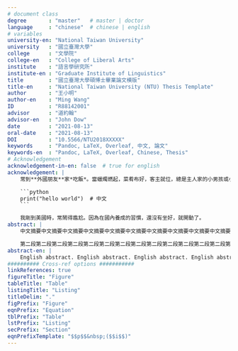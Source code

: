 ```yaml
---
# document class
degree       : "master"   # master | doctor
language     : "chinese"  # chinese | english
# variables
university-en: "National Taiwan University"
university   : "國立臺灣大學"
college      : "文學院"
college-en   : "College of Liberal Arts"
institute    : "語言學研究所"
institute-en : "Graduate Institute of Linguistics"
title        : "國立臺灣大學碩博士畢業論文模版"
title-en     : "National Taiwan University (NTU) Thesis Template"
author       : "王小明"
author-en    : "Ming Wang"
ID           : "R88142001"
advisor      : "道約翰"
advisor-en   : "John Dow"
date         : "2021-08-13"
oral-date    : "2021-08-13"
DOI          : "10.5566/NTU2018XXXXX"
keywords     : "Pandoc, LaTeX, Overleaf, 中文, 論文"
keywords-en  : "Pandoc, LaTeX, Overleaf, Chinese, Thesis"
# Acknowledgement
acknowledgement-in-en: false  # true for english
acknowledgement: | 
    常到**外國朋友**家*吃飯*。當蠟燭燃起，菜肴布好，客主就位，總是主人家的小男孩或小女孩舉起小手，低頭感謝上天的賜予，並歡迎客人的到來。

    ```python
    print("hello world")  # 中文
    ```

    我剛到美國時，常鬧得尷尬。因為在國內養成的習慣，還沒有坐好，就開動了。
abstract: |
    中文摘要中文摘要中文摘要中文摘要中文摘要中文摘要中文摘要中文摘要中文摘要中文摘要中文摘要中文摘要中文摘要中文摘要中文摘要中文摘要中文摘要中文摘要中文

    第二段第二段第二段第二段第二段第二段第二段第二段第二段第二段第二段第二段第二段第二段第二段第二段第二段第二段第二段第二段第二段第二段第二段第二段第二段第二段第二段第二段第二段
abstract-en: |
    English abstract. English abstract. English abstract. English abstract. English abstract. English abstract. English abstract.
########## Cross-ref options ###########
linkReferences: true
figureTitle: "Figure"
tableTitle: "Table"
listingTitle: "Listing"
titleDelim: "."
figPrefix: "Figure"
eqnPrefix: "Equation"
tblPrefix: "Table"
lstPrefix: "Listing"
secPrefix: "Section"
eqnPrefixTemplate: "$$p$$&nbsp;($$i$$)"
---
```

